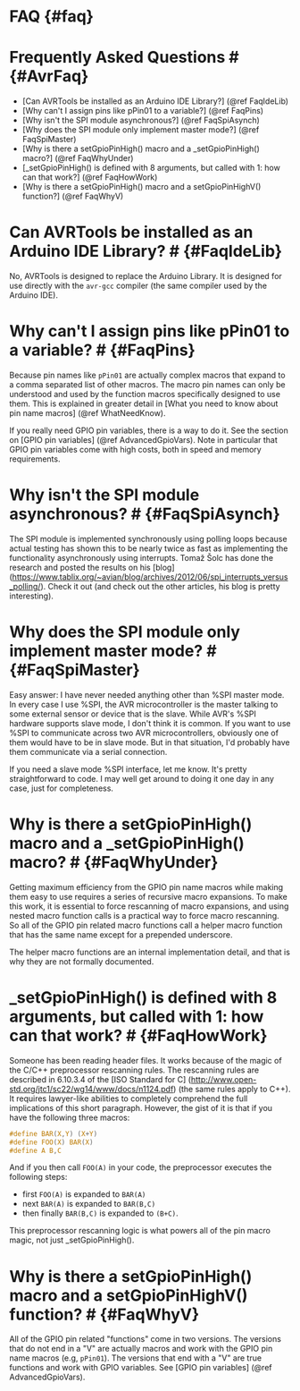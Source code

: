 FAQ                   {#faq}
=================


# Frequently Asked Questions #              {#AvrFaq}

- [Can AVRTools be installed as an Arduino IDE Library?] (@ref FaqIdeLib)
- [Why can't I assign pins like pPin01 to a variable?] (@ref FaqPins)
- [Why isn't the SPI module asynchronous?] (@ref FaqSpiAsynch)
- [Why does the SPI module only implement master mode?] (@ref FaqSpiMaster)
- [Why is there a setGpioPinHigh() macro and a _setGpioPinHigh() macro?] (@ref FaqWhyUnder)
- [_setGpioPinHigh() is defined with 8 arguments, but called with 1: how can that work?] (@ref FaqHowWork)
- [Why is there a setGpioPinHigh() macro and a setGpioPinHighV() function?] (@ref FaqWhyV)



# Can AVRTools be installed as an Arduino IDE Library? #      {#FaqIdeLib}

No, AVRTools is designed to replace the Arduino Library.  It is designed for use directly
with the `avr-gcc` compiler (the
same compiler used by the Arduino IDE).


# Why can't I assign pins like pPin01 to a variable? #      {#FaqPins}

Because pin names like `pPin01` are actually complex macros that expand to a
comma separated list of other macros.  The macro pin names can only be understood
and used by the function macros specifically designed to use them. This is
explained in greater detail in
[What you need to know about pin name macros] (@ref WhatNeedKnow).

If you really need GPIO pin variables, there is a way to do it.
See the section on [GPIO pin variables] (@ref AdvancedGpioVars). Note in particular
that GPIO pin variables come with high costs, both in speed and memory requirements.



# Why isn't the SPI module asynchronous? #                                      {#FaqSpiAsynch}

The SPI module is implemented synchronously using polling loops because actual testing
has shown this to be nearly twice as fast as implementing the functionality
asynchronously using interrupts.  Tomaž Šolc has done the research and posted the
results on his
[blog] (https://www.tablix.org/~avian/blog/archives/2012/06/spi_interrupts_versus_polling/).
Check it out (and check out the other articles, his blog is pretty interesting).




# Why does the SPI module only implement master mode? #                     {#FaqSpiMaster}

Easy answer: I have never needed anything other than %SPI master mode.  In every case I
use %SPI, the AVR microcontroller is the master talking to some external sensor or device
that is the slave.  While AVR's %SPI hardware supports slave mode, I don't think it
is common.  If you want to use %SPI to communicate across two AVR microcontrollers,
obviously one of them would have to be in slave mode.  But in that situation, I'd
probably have them communicate via a serial connection.

If you need a slave mode %SPI interface, let me know.  It's pretty straightforward to
code.  I may well get around to doing it one day in any case, just for completeness.


# Why is there a setGpioPinHigh() macro and a _setGpioPinHigh() macro? #          {#FaqWhyUnder}

Getting maximum efficiency from the GPIO pin name macros while making them
easy to use requires a series of recursive macro expansions.  To make this work,
it is essential to force rescanning of macro expansions, and using nested macro
function calls is a practical way to force macro rescanning.  So all of the
GPIO pin related macro functions call a helper macro function that has the
same name except for a prepended underscore.

The helper macro functions are an internal implementation detail, and that is
why they are not formally documented.



# _setGpioPinHigh() is defined with 8 arguments, but called with 1: how can that work? #      {#FaqHowWork}

Someone has been reading header files.  It works because of the magic of the
C/C++ preprocessor rescanning rules.  The rescanning rules are described in
6.10.3.4 of the [ISO Standard for C]
(http://www.open-std.org/jtc1/sc22/wg14/www/docs/n1124.pdf) (the same rules
apply to C++). It requires lawyer-like abilities to completely comprehend the full
implications of this short paragraph.  However, the gist of it is that if
you have the following three macros:

~~~C
#define BAR(X,Y) (X+Y)
#define FOO(X) BAR(X)
#define A B,C
~~~

And if you then call `FOO(A)` in your code, the preprocessor executes the following steps:
- first `FOO(A)` is expanded to `BAR(A)`
- next `BAR(A)` is expanded to `BAR(B,C)`
- then finally `BAR(B,C)` is expanded to `(B+C)`.

This preprocessor rescanning logic is what powers all of the pin macro magic, not just
_setGpioPinHigh().




# Why is there a setGpioPinHigh() macro and a setGpioPinHighV() function? #        {#FaqWhyV}

All of the GPIO pin related "functions" come in two versions.  The versions
that do not end in a "V" are actually macros and work with the GPIO pin
name macros (e.g, `pPin01`).  The versions that end with a "V" are true
functions and work with GPIO variables.  See
[GPIO pin variables] (@ref AdvancedGpioVars).


